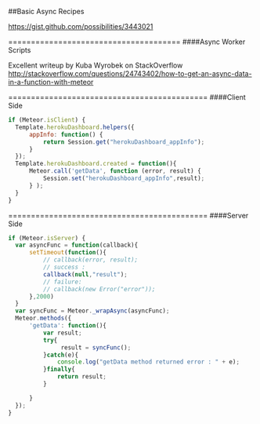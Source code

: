 ##Basic Async Recipes


https://gist.github.com/possibilities/3443021


======================================
####Async Worker Scripts  


Excellent writeup by Kuba Wyrobek on StackOverflow   
http://stackoverflow.com/questions/24743402/how-to-get-an-async-data-in-a-function-with-meteor

============================================
####Client Side  

````js
if (Meteor.isClient) {
  Template.herokuDashboard.helpers({
      appInfo: function() {
          return Session.get("herokuDashboard_appInfo");
      }
  });
  Template.herokuDashboard.created = function(){
      Meteor.call('getData', function (error, result) {
          Session.set("herokuDashboard_appInfo",result);
      } );
  }
}
````



============================================
####Server Side  

````js
if (Meteor.isServer) {
  var asyncFunc = function(callback){
      setTimeout(function(){
          // callback(error, result);
          // success :
          callback(null,"result");
          // failure:
          // callback(new Error("error"));
      },2000)
  }
  var syncFunc = Meteor._wrapAsync(asyncFunc);
  Meteor.methods({
      'getData': function(){
          var result;
          try{
               result = syncFunc();
          }catch(e){
              console.log("getData method returned error : " + e);
          }finally{
              return result;
          }

      }
  });
}
````
